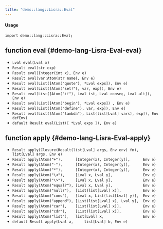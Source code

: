 ```yaml
---
title: "demo::lang::Lisra::Eval"
---
```


#### Usage

`import demo::lang::Lisra::Eval;`


## function eval {#demo-lang-Lisra-Eval-eval}

* ``Lval eval(Lval x)``
* ``Result eval(str exp)``
* ``Result eval(Integer(int x), Env e)``
* ``Result eval(var:Atom(str name), Env e)``
* ``Result eval(List([Atom("quote"), *Lval exps]), Env e)``
* ``Result eval(List([Atom("set!"), var, exp]), Env e)``
* ``Result eval(List([Atom("if"), Lval tst, Lval conseq, Lval alt]), Env e)``
* ``Result eval(List([Atom("begin"), *Lval exps]) , Env e)``
* ``Result eval(List([Atom("define"), var, exp]), Env e)``
* ``Result eval(List([Atom("lambda"), List(list[Lval] vars), exp]), Env defEnv)``
* ``default Result eval(List([ *Lval exps ]), Env e)``

## function apply {#demo-lang-Lisra-Eval-apply}

* ``Result apply(Closure(Result(list[Lval] args, Env env) fn), list[Lval] args, Env e)``
* ``Result apply(Atom("+"),      [Integer(x), Integer(y)],      Env e)``
* ``Result apply(Atom("-"),      [Integer(x), Integer(y)],      Env e)``
* ``Result apply(Atom("*"),      [Integer(x), Integer(y)],      Env e)``
* ``Result apply(Atom("\<"),     [Lval x, Lval y],              Env e)``
* ``Result apply(Atom("\>"),     [Lval x, Lval y],              Env e)``
* ``Result apply(Atom("equal?"), [Lval x, Lval y],              Env e)``
* ``Result apply(Atom("null?"),  [List(list[Lval] x)],          Env e)``
* ``Result apply(Atom("cons"),   [Lval x, List(list[Lval] y)],  Env e)``
* ``Result apply(Atom("append"), [List(list[Lval] x), Lval y],  Env e)``
* ``Result apply(Atom("car"),    [List(list[Lval] x)],          Env e)``
* ``Result apply(Atom("cdr"),    [List(list[Lval] x)],          Env e)``
* ``Result apply(Atom("list"),   list[Lval] x,                  Env e)``
* ``default Result apply(Lval a,     list[Lval] b, Env e)``

